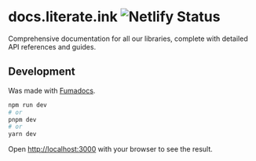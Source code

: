 # docs.literate.ink ![Netlify Status](https://api.netlify.com/api/v1/badges/ce2d6d27-5c7b-4442-bbf3-da0c7c51d402/deploy-status)

Comprehensive documentation for all our libraries, complete with detailed API references and guides.

## Development

Was made with [Fumadocs](https://fumadocs.vercel.app).

```bash
npm run dev
# or
pnpm dev
# or
yarn dev
```

Open <http://localhost:3000> with your browser to see the result.
